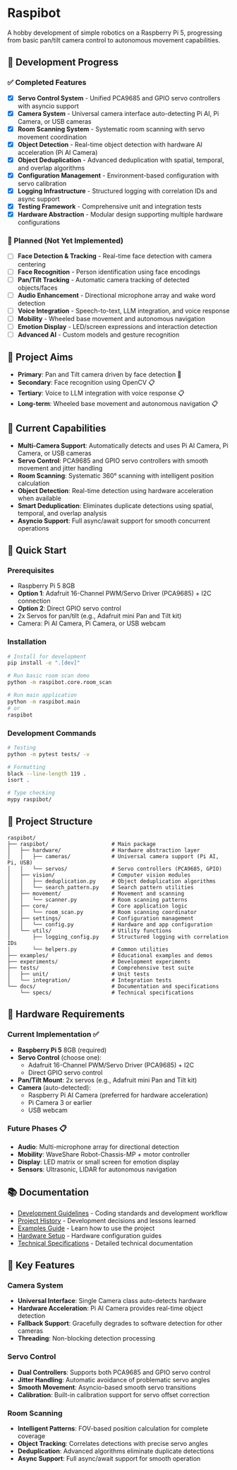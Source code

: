 # Raspibot

A hobby development of simple robotics on a Raspberry Pi 5, progressing from basic pan/tilt camera control to autonomous movement capabilities.

## 🎯 Development Progress

### ✅ Completed Features
- [x] **Servo Control System** - Unified PCA9685 and GPIO servo controllers with asyncio support
- [x] **Camera System** - Universal camera interface auto-detecting Pi AI, Pi Camera, or USB cameras
- [x] **Room Scanning System** - Systematic room scanning with servo movement coordination
- [x] **Object Detection** - Real-time object detection with hardware AI acceleration (Pi AI Camera)
- [x] **Object Deduplication** - Advanced deduplication with spatial, temporal, and overlap algorithms
- [x] **Configuration Management** - Environment-based configuration with servo calibration
- [x] **Logging Infrastructure** - Structured logging with correlation IDs and async support
- [x] **Testing Framework** - Comprehensive unit and integration tests
- [x] **Hardware Abstraction** - Modular design supporting multiple hardware configurations

### 🚧 Planned (Not Yet Implemented)
- [ ] **Face Detection & Tracking** - Real-time face detection with camera centering
- [ ] **Face Recognition** - Person identification using face encodings
- [ ] **Pan/Tilt Tracking** - Automatic camera tracking of detected objects/faces
- [ ] **Audio Enhancement** - Directional microphone array and wake word detection
- [ ] **Voice Integration** - Speech-to-text, LLM integration, and voice response
- [ ] **Mobility** - Wheeled base movement and autonomous navigation
- [ ] **Emotion Display** - LED/screen expressions and interaction detection
- [ ] **Advanced AI** - Custom models and gesture recognition

## 🎯 Project Aims

* **Primary**: Pan and Tilt camera driven by face detection 🚧
* **Secondary**: Face recognition using OpenCV 📋
* **Tertiary**: Voice to LLM integration with voice response 📋
* **Long-term**: Wheeled base movement and autonomous navigation 📋

## 🔧 Current Capabilities

* **Multi-Camera Support**: Automatically detects and uses Pi AI Camera, Pi Camera, or USB cameras
* **Servo Control**: PCA9685 and GPIO servo controllers with smooth movement and jitter handling
* **Room Scanning**: Systematic 360° scanning with intelligent position calculation
* **Object Detection**: Real-time detection using hardware acceleration when available
* **Smart Deduplication**: Eliminates duplicate detections using spatial, temporal, and overlap analysis
* **Asyncio Support**: Full async/await support for smooth concurrent operations

## 🚀 Quick Start

### Prerequisites
- Raspberry Pi 5 8GB
- **Option 1**: Adafruit 16-Channel PWM/Servo Driver (PCA9685) + I2C connection
- **Option 2**: Direct GPIO servo control
- 2x Servos for pan/tilt (e.g., Adafruit mini Pan and Tilt kit)
- Camera: Pi AI Camera, Pi Camera, or USB webcam

### Installation
```bash
# Install for development
pip install -e ".[dev]"

# Run basic room scan demo
python -m raspibot.core.room_scan

# Run main application
python -m raspibot.main
# or
raspibot
```

### Development Commands
```bash
# Testing
python -m pytest tests/ -v

# Formatting  
black --line-length 119 .
isort .

# Type checking
mypy raspibot/
```

## 📁 Project Structure

```
raspibot/
├── raspibot/                    # Main package
│   ├── hardware/                # Hardware abstraction layer
│   │   ├── cameras/             # Universal camera support (Pi AI, Pi, USB)
│   │   └── servos/              # Servo controllers (PCA9685, GPIO)
│   ├── vision/                  # Computer vision modules
│   │   ├── deduplication.py     # Object deduplication algorithms
│   │   └── search_pattern.py    # Search pattern utilities
│   ├── movement/                # Movement and scanning
│   │   └── scanner.py           # Room scanning patterns
│   ├── core/                    # Core application logic
│   │   └── room_scan.py         # Room scanning coordinator
│   ├── settings/                # Configuration management
│   │   └── config.py            # Hardware and app configuration
│   └── utils/                   # Utility functions
│       ├── logging_config.py    # Structured logging with correlation IDs
│       └── helpers.py           # Common utilities
├── examples/                    # Educational examples and demos
├── experiments/                 # Development experiments
├── tests/                       # Comprehensive test suite
│   ├── unit/                    # Unit tests
│   └── integration/             # Integration tests
└── docs/                        # Documentation and specifications
    └── specs/                   # Technical specifications
```

## 🔧 Hardware Requirements

### Current Implementation ✅
* **Raspberry Pi 5** 8GB (required)
* **Servo Control** (choose one):
  - Adafruit 16-Channel PWM/Servo Driver (PCA9685) + I2C
  - Direct GPIO servo control
* **Pan/Tilt Mount**: 2x servos (e.g., Adafruit mini Pan and Tilt kit)
* **Camera** (auto-detected):
  - Raspberry Pi AI Camera (preferred for hardware acceleration)
  - Pi Camera 3 or earlier
  - USB webcam

### Future Phases 📋
* **Audio**: Multi-microphone array for directional detection
* **Mobility**: WaveShare Robot-Chassis-MP + motor controller
* **Display**: LED matrix or small screen for emotion display
* **Sensors**: Ultrasonic, LIDAR for autonomous navigation

## 📚 Documentation

- [Development Guidelines](CLAUDE.md) - Coding standards and development workflow
- [Project History](.history.md) - Development decisions and lessons learned
- [Examples Guide](examples/README.md) - Learn how to use the project
- [Hardware Setup](docs/how_to/) - Hardware configuration guides
- [Technical Specifications](docs/specs/) - Detailed technical documentation

## 🔄 Key Features

### Camera System
- **Universal Interface**: Single Camera class auto-detects hardware
- **Hardware Acceleration**: Pi AI Camera provides real-time object detection
- **Fallback Support**: Gracefully degrades to software detection for other cameras
- **Threading**: Non-blocking detection processing

### Servo Control
- **Dual Controllers**: Supports both PCA9685 and GPIO servo control
- **Jitter Handling**: Automatic avoidance of problematic servo angles
- **Smooth Movement**: Asyncio-based smooth servo transitions
- **Calibration**: Built-in calibration support for servo offset correction

### Room Scanning
- **Intelligent Patterns**: FOV-based position calculation for complete coverage
- **Object Tracking**: Correlates detections with precise servo angles
- **Deduplication**: Advanced algorithms eliminate duplicate detections
- **Async Support**: Full async/await support for smooth operation



